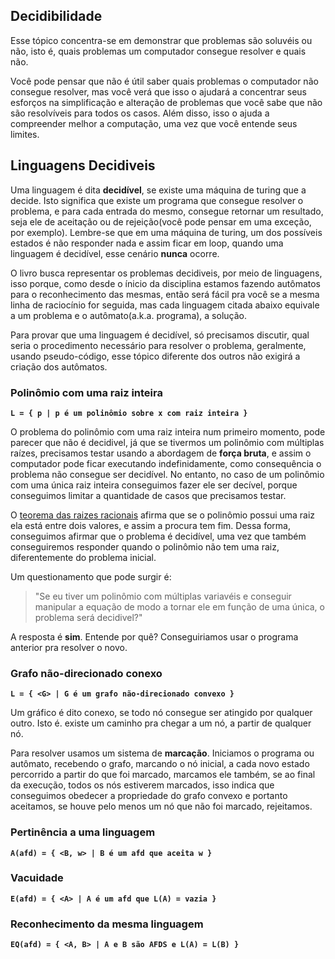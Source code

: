 ## Decidibilidade

Esse tópico concentra-se em demonstrar que problemas são soluvéis ou não, isto é, quais problemas um computador consegue resolver e quais não.  

Você pode pensar que não é útil saber quais problemas o computador não consegue resolver, mas você verá que isso o ajudará a concentrar seus esforços na simplificação e alteração de problemas que você sabe que não são resolvíveis para todos os casos. Além disso, isso o ajuda a compreender melhor a computação, uma vez que você entende seus limites.

## Linguagens Decidiveis

Uma linguagem é dita **decidível**, se existe uma máquina de turing que a decide. Isto significa que existe um programa que consegue resolver o problema, e para cada entrada do mesmo, consegue retornar um resultado, seja ele de aceitação ou de rejeição(você pode pensar em uma exceção, por exemplo). Lembre-se que em uma máquina de turing, um dos possíveis estados é não responder nada e assim ficar em loop, quando uma linguagem é decidível, esse cenário **nunca** ocorre.

O livro busca representar os problemas decidiveis, por meio de linguagens, isso porque, como desde o ínicio da disciplina estamos fazendo autômatos para o reconhecimento das mesmas, então será fácil pra você se a mesma linha de raciocínio for seguida, mas cada linguagem citada abaixo equivale a um problema e o autômato(a.k.a. programa), a solução.

Para provar que uma linguagem é decidível, só precisamos discutir, qual seria o procedimento necessário para resolver o problema, geralmente, usando pseudo-código, esse tópico diferente dos outros não exigirá a criação dos autômatos.

### Polinômio com uma raiz inteira

**`L = { p | p é um polinômio sobre x com raiz inteira }`**

O problema do polinômio com uma raiz inteira num primeiro momento, pode parecer que não é decidivel, já que se tivermos um polinômio com múltiplas raízes, precisamos testar usando a abordagem de **força bruta**, e assim o computador pode ficar executando indefinidamente, como consequência o problema não consegue ser decidível. No entanto, no caso de um polinômio com uma única raiz inteira conseguimos fazer ele ser decível, porque conseguimos limitar a quantidade de casos que precisamos testar.

O [teorema das raizes racionais](https://pt.wikipedia.org/wiki/Teorema_das_ra%C3%ADzes_racionais) afirma que se o polinômio possui uma raiz ela está entre dois valores, e assim a procura tem fim. Dessa forma, conseguimos afirmar que o problema é decidível, uma vez que também conseguiremos responder quando o polinômio não tem uma raiz, diferentemente do problema inicial.

Um questionamento que pode surgir é:
> "Se eu tiver um polinômio com múltiplas variavéis e conseguir manipular a equação de modo a tornar ele em função de uma única, o problema será decidivel?"

A resposta é **sim**. Entende por quê? Conseguiriamos usar o programa anterior pra resolver o novo.

### Grafo não-direcionado conexo

**`L = { <G> | G é um grafo não-direcionado convexo }`**

Um gráfico é dito conexo, se todo nó consegue ser atingido por qualquer outro. Isto é. existe um caminho pra chegar a um nó, a partir de qualquer nó.

Para resolver usamos um sistema de **marcação**. Iniciamos o programa ou autômato, recebendo o grafo, marcando o nó inicial, a cada novo estado percorrido a partir do que foi marcado, marcamos ele também, se ao final da execução, todos os nós estiverem marcados, isso indica que conseguimos obedecer a propriedade do grafo convexo e portanto aceitamos, se houve pelo menos um nó que não foi marcado, rejeitamos.

### Pertinência a uma linguagem

**`A(afd) = { <B, w> | B é um afd que aceita w }`**

### Vacuidade

**`E(afd) = { <A> | A é um afd que L(A) = vazia }`**

### Reconhecimento da mesma linguagem

**`EQ(afd) = { <A, B> | A e B são AFDS e L(A) = L(B) }`**



